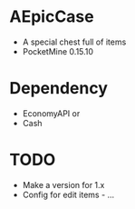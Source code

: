 # AEpicCase
- A special chest full of items
- PocketMine 0.15.10

# Dependency
- EconomyAPI
or
- Cash

# TODO
- Make a version for 1.x 
- Config for edit items - ...
